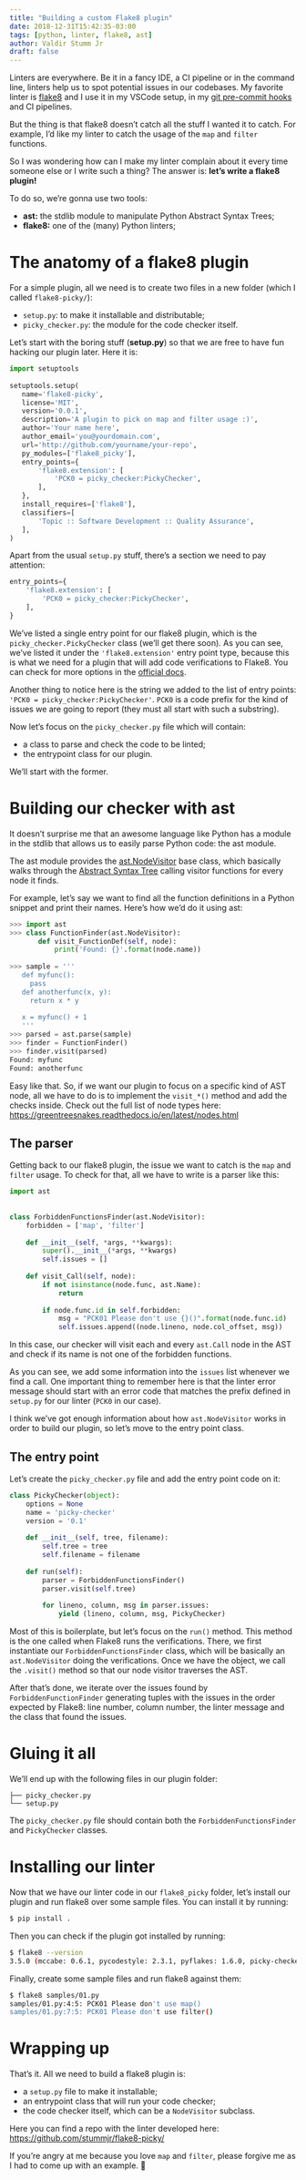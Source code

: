 ```yaml
---
title: "Building a custom Flake8 plugin"
date: 2018-12-31T15:42:35-03:00
tags: [python, linter, flake8, ast]
author: Valdir Stumm Jr
draft: false
---
```


Linters are everywhere. Be it in a fancy IDE, a CI pipeline or in the command line, linters help us to spot potential issues in our codebases. My favorite linter is [flake8](http://flake8.pycqa.org/en/latest/) and I use it in my VSCode setup, in my [git pre-commit hooks](http://flake8.pycqa.org/en/latest/user/using-hooks.html#built-in-hook-integration) and CI pipelines.


But the thing is that flake8 doesn’t catch all the stuff I wanted it to catch. For example, I’d like my linter to catch the usage of the `map` and `filter` functions.

So I was wondering how can I make my linter complain about it every time someone else or I write such a thing? The answer is: **let’s write a flake8 plugin!**

To do so, we’re gonna use two tools:

- **ast:** the stdlib module to manipulate Python Abstract Syntax Trees;
- **flake8:** one of the (many) Python linters;

# The anatomy of a flake8 plugin

For a simple plugin, all we need is to create two files in a new folder (which I called `flake8-picky/`):

- `setup.py`: to make it installable and distributable;
- `picky_checker.py`: the module for the code checker itself.

Let’s start with the boring stuff (**setup.py**) so that we are free to have fun hacking our plugin later. Here it is:

```python
import setuptools
 
setuptools.setup(
   name='flake8-picky',
   license='MIT',
   version='0.0.1',
   description='A plugin to pick on map and filter usage :)',
   author='Your name here',
   author_email='you@yourdomain.com',
   url='http://github.com/yourname/your-repo',
   py_modules=['flake8_picky'],
   entry_points={
       'flake8.extension': [
           'PCK0 = picky_checker:PickyChecker',
       ],
   },
   install_requires=['flake8'],
   classifiers=[
       'Topic :: Software Development :: Quality Assurance',
   ],
)
```

Apart from the usual `setup.py` stuff, there’s a section we need to pay attention:

```python
entry_points={
    'flake8.extension': [
        'PCK0 = picky_checker:PickyChecker',
    ],
}
```

We’ve listed a single entry point for our flake8 plugin, which is the `picky_checker.PickyChecker` class (we’ll get there soon). As you can see, we’ve listed it under the `'flake8.extension'` entry point type, because this is what we need for a plugin that will add code verifications to Flake8. You can check for more options in the [official docs](http://flake8.pycqa.org/en/latest/plugin-development/registering-plugins.html?highlight=flake8.extension).

Another thing to notice here is the string we added to the list of entry points: `'PCK0 = picky_checker:PickyChecker'`. `PCK0` is a code prefix for the kind of issues we are going to report (they must all start with such a substring).

Now let’s focus on the `picky_checker.py` file which will contain:

- a class to parse and check the code to be linted;
- the entrypoint class for our plugin.

We’ll start with the former.


# Building our checker with ast

It doesn’t surprise me that an awesome language like Python has a module in the stdlib that allows us to easily parse Python code: the ast module.

The ast module provides the [ast.NodeVisitor](https://docs.python.org/3/library/ast.html#ast.NodeVisitor) base class, which basically walks through the [Abstract Syntax Tree](https://en.wikipedia.org/wiki/Abstract_syntax_tree) calling visitor functions for every node it finds.

For example, let’s say we want to find all the function definitions in a Python snippet and print their names. Here’s how we’d do it using ast:

```python
>>> import ast
>>> class FunctionFinder(ast.NodeVisitor):
       def visit_FunctionDef(self, node):
           print('Found: {}'.format(node.name))
 
>>> sample = '''
   def myfunc():
     pass
   def anotherfunc(x, y):
     return x * y
 
   x = myfunc() + 1
   '''
>>> parsed = ast.parse(sample)
>>> finder = FunctionFinder()
>>> finder.visit(parsed)
Found: myfunc
Found: anotherfunc
```

Easy like that. So, if we want our plugin to focus on a specific kind of AST node, all we have to do is to implement the `visit_*()` method and add the checks inside. Check out the full list of node types here: https://greentreesnakes.readthedocs.io/en/latest/nodes.html

## The parser
Getting back to our flake8 plugin, the issue we want to catch is the `map` and `filter` usage. To check for that, all we have to write is a parser like this:

```python
import ast
 
 
class ForbiddenFunctionsFinder(ast.NodeVisitor):
    forbidden = ['map', 'filter']
 
    def __init__(self, *args, **kwargs):
        super().__init__(*args, **kwargs)
        self.issues = []
 
    def visit_Call(self, node):
        if not isinstance(node.func, ast.Name):
            return
 
        if node.func.id in self.forbidden:
            msg = "PCK01 Please don't use {}()".format(node.func.id)
            self.issues.append((node.lineno, node.col_offset, msg))
```

In this case, our checker will visit each and every `ast.Call` node in the AST and check if its name is not one of the forbidden functions.

As you can see, we add some information into the `issues` list whenever we find a call. One important thing to remember here is that the linter error message should start with an error code that matches the prefix defined in `setup.py` for our linter (`PCK0` in our case).

I think we’ve got enough information about how `ast.NodeVisitor` works in order to build our plugin, so let’s move to the entry point class.


## The entry point
Let’s create the `picky_checker.py` file and add the entry point code on it:

```python
class PickyChecker(object):
    options = None
    name = 'picky-checker'
    version = '0.1'
 
    def __init__(self, tree, filename):
        self.tree = tree
        self.filename = filename
 
    def run(self):
        parser = ForbiddenFunctionsFinder()
        parser.visit(self.tree)
 
        for lineno, column, msg in parser.issues:
            yield (lineno, column, msg, PickyChecker)
```

Most of this is boilerplate, but let’s focus on the `run()` method. This method is the one called when Flake8 runs the verifications. There, we first instantiate our `ForbiddenFunctionsFinder` class, which will be basically an `ast.NodeVisitor` doing the verifications. Once we have the object, we call the `.visit()` method so that our node visitor traverses the AST.

After that’s done, we iterate over the issues found by `ForbiddenFunctionFinder` generating tuples with the issues in the order expected by Flake8: line number, column number, the linter message and the class that found the issues.

# Gluing it all
We’ll end up with the following files in our plugin folder:

```
├── picky_checker.py
└── setup.py
```

The `picky_checker.py` file should contain both the `ForbiddenFunctionsFinder` and `PickyChecker` classes.

# Installing our linter

Now that we have our linter code in our `flake8_picky` folder, let’s install our plugin and run flake8 over some sample files. You can install it by running:

```bash
$ pip install .
```

Then you can check if the plugin got installed by running:

```bash
$ flake8 --version
3.5.0 (mccabe: 0.6.1, pycodestyle: 2.3.1, pyflakes: 1.6.0, picky-checker: 0.1)
```

Finally, create some sample files and run flake8 against them:

```bash
$ flake8 samples/01.py
samples/01.py:4:5: PCK01 Please don't use map()
samples/01.py:7:5: PCK01 Please don't use filter()
```

# Wrapping up

That’s it. All we need to build a flake8 plugin is:

- a `setup.py` file to make it installable;
- an entrypoint class that will run your code checker;
- the code checker itself, which can be a `NodeVisitor` subclass.

Here you can find a repo with the linter developed here: https://github.com/stummjr/flake8-picky/

If you’re angry at me because you love `map` and `filter`, please forgive me as I had to come up with an example. 🙂

